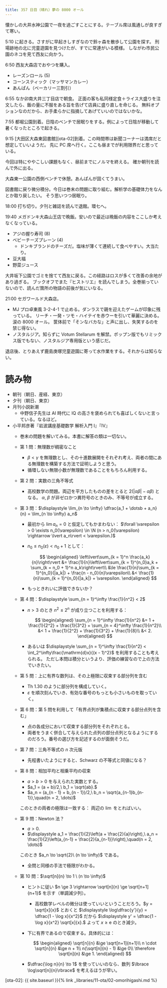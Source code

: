 ```yaml
---
title: 357 日目（晴れ）夢の 8000 オール
---
```


懐かしの大井水神公園で一夜を過ごすことにする。テーブル席は風通しが良すぎて寒い。

5:10 に起きる。さすがに早起きしすぎなので鈴ヶ森を散歩して公園を探す。
刑場跡地の北に児童遊園を見つけたが、すでに常連がいる模様。
しながわ市民公園のネコを見て西友に向かう。

6:50 西友大森店でおやつを購入。
* レーズンロール (5)
* コーンスティック（マッサマンカレー）
* あんぱん（ベーカリー三割引）

6:55 なか卯南大井三丁目店で朝食。
正面の客も私同様定食＋ライス大盛りを注文したら、飯の量に不服をある旨を告げて店員に盛り直しを命じる。
無料オプションなのだから、お手柔らかに指摘してあげていいのではないかな。

7:55 都堀公園到着。日陰のベンチで居眠りをする。例によって日陰が移動して暑くなったところで起きる。

9:15 [大田区大森東図書館][ota-02]到着。この時間帯は新聞コーナーは満席だと想定していいようだ。
先に PC 席へ行く。ここも昼までが利用限界だと思っている。

今回は特にややこしい課題もなく、昼前までにノルマを終える。
確か朝刊を読んで外に出る。

大森東一公園の西側ベンチで休憩。あんぱんが固くてうまい。

図書館に戻り微分積分。今日は巻末の問題に取り組む。解析学の基礎体力をなんとか取り戻したい。
そう思いつつ居眠り。

18:00 打ち切り。夕刊と雑誌を読んで退館。環七へ。

19:40 メガドンキ大森山王店で晩飯。安いので最近は晩飯の内容をここしか考えなくなっている。
* アジの握り寿司 (8)
* ベビーチーズプレーン (4)
  * ドンキブランドのチーズだ。塩味が薄くて連続して食べやすい。大当たり。
* 豆大福
* 野菜ジュース

大井坂下公園でゴミを捨てて西友に戻る。この経路はロスが多くて改善の余地があり過ぎる。
ブックオフでまた『ヒストリエ』を読んでしまう。全巻揃っていないので、読んだ箇所の物語の前後が気にいなる。

21:00 セガワールド大森店。
* MJ プロ卓東風 3-2-4-1 で止める。ダンラスで親を迎えたゲームが印象に残っている。
  リーチ・一発・ツモ・ハイテイを赤ウーを引いて華麗に決める。涙の 8000 オール。
  筐体前で「そンなバカな」と声に出し、失笑するのを禁じ得ない。
* ノスタルジア。知らずに Votum Stellarum を解禁。ポップン版でもリミックス版でもない、ノスタルジア専用版という感じだ。

退店後、とりあえず鹿島庚塚児童遊園に寄って水作業をする。それからは知らない。

# 読み物

* 朝刊（朝日、産経、東京）
* 夕刊（朝日、東京）
* 月刊小説新潮
  * 中野信子先生は AI 時代に IQ の高さを褒められても喜ばしくないと言っている。なるほど。
* 小平邦彦著『岩波講座基礎数学 解析入門 I』『IV』
  * 巻末の問題を解いてみる。本書に解答の類は一切ない。
  * 第 1 問：無理数が稠密なこと
    * $\beta < \gamma$ を無理数とし、その十進数展開をそれぞれ考え、両者の間にある無理数を構築する方法で証明しようと思う。
    * 循環しない無限小数が無理数であることをもちろん利用する。
  * 第 2 問：実数の三角不等式
    * 高校数学の問題。両辺を平方したものの差をとると $2(\lvert \alpha\beta\rvert - \alpha\beta)$ となる。
      $\alpha$, $\beta$ が非ゼロかつ異符号のときのみ、不等号が成立する。
  * 第 3 問：$\displaystyle \lim_{n \to \infty} \dfrac{a_1 + \dotsb + a_n}{n} = \lim_{n \to \infty} a_n$
    * 最初から $\lim a_n = 0$ と仮定してもかまわない： $\forall \varepsilon > 0 \exists n_0(\varepsilon) \in \N (n > n_0(\varepsilon) \rightarrow \lvert a_n\rvert < \varepsilon.)$
    * $n_0 \le n_0(\varepsilon) < n_0 + 1$ として：

      $$
      \begin{aligned}
      \left\lvert\sum_{k = 1}^n \frac{a_k}{n}\right\rvert
      &= \frac{1}{n}\left\lvert\sum_{k = 1}^{n_0}a_k + \sum_{k = n_0 + 1}^n a_k\right\rvert\\
      &\le \frac{1}{n}\sum_{k = 1}^{n_0}{|a_k|} + \frac{n - n_0}{n}\varepsilon\\
      &< \frac{1}{n}\sum_{k = 1}^{n_0}{|a_k|} + \varepsilon.
      \end{aligned}
      $$

    * もっときれいに評価できないか？
  * 第 4 問：$\displaystyle \sum_{n = 1}^\infty \frac{1}{n^2} < 2$
    * $n > 3$ のとき $n^2 \le 2^n$ が成り立つことを利用する：

      $$
      \begin{aligned}
      \sum_{n = 1}^\infty \frac{1}{n^2}
      &= 1 + \frac{1}{2^2} + \frac{1}{3^2} + \sum_{n = 4}^\infty \frac{1}{n^2}\\
      &< 1 + \frac{1}{2^2} + \frac{1}{3^2} + \frac{1}{8}\\
      &< 2.
      \end{aligned}
      $$

    * あるいは $\displaystyle \sum_{n = 1}^\infty \frac{1}{n^2} < \int_2^\infty\frac{\mathrm{d}x}{(x - 1)^2}$ を利用することも考えられる。
      ただし本問は積分というより、評価の練習なので上の方法でいきたい。
  * 第 5 問：上に有界な数列は、その上極限に収束する部分列を含む
    * Th 1.30 のように部分列を構成していく。
    * $\varepsilon$ を順次刻んでいき、有効な番号のもっとも小さいものを取っていく。
  * 第 6 問：第 5 問を利用して「有界点列が集積点に収束する部分点列を含む」
    * 点の各成分において収束する部分列をそれぞれとる。
    * 両者をうまく併合して与えられた点列の部分点列となるようにするのだろう。番号の選び方を記述するのが面倒そうだ。
  * 第 7 問：三角不等式の $n$ 次元版
    * 先程書いたようにすると、Schwarz の不等式と同値になる？
  * 第 8 問：相加平均と相乗平均の収束
    * $a > b > 0$ を与えられた実数とする。
    * $a_1 = (a + b)/2,\ b_1 = \sqrt{ab}.$
    * $a_n = (a_{n - 1} + b_{n - 1})/2,\ b_n = \sqrt{a_{n-1}b_{n-1}},\quad(n = 2, \dots)$

    このときの両者の極限は一致する： 両辺の $\lim$ をとればいい。
  * 第 9 問：Newton 法？
    * $a > 0.$
    * $\displaystyle a_1 = \frac{1}{2}\left(a + \frac{2}{a}\right),\ a_n = \frac{1}{2}\left(a_{n-1} + \frac{2}{a_{n-1}}\right),\quad(n = 2, \dots)$

    このとき $a_n \to \sqrt{2}\ (n \to \infty)$ である。

    * 全問と同様の手法で極限がわかる。
  * 第 10 問：$\sqrt[n]{n} \to 1 \ (n \to \infty)$
    * ヒントに従い $n \ge 3 \rightarrow \sqrt[n]{n} \ge \sqrt[n+1]{n+1}$ を示す（単調減少列）。
      * 高校数学レベルの微分は使っていいということだろう。$y = \sqrt[x]{x}$ とおくと
        $\displaystyle \log\dfrac{y'}{y} = \dfrac{1 - \log x}{x^2}$ だから
        $\displaystyle y' = \dfrac{1 - \log x}{x^2} \sqrt[x]{x}.$ よって $x \ge \mathrm{e}$ のとき減少。
    * 下に有界であるので収束する。具体的には：

      $$
      \begin{aligned}
      \sqrt[n]{n} &\ge \sqrt[n+1]{n+1}\\
      n \cdot \sqrt[n]{n} &\ge n + 1\\
      n(\sqrt[n]{n} - 1) &\ge 0\\
      \therefore \sqrt[n]{n} &\ge 1.
      \end{aligned}
      $$

    * $\dfrac{\log n}{n} \to 1$ を使っていいのなら、数列 $\lbrace \log\sqrt[n]{n}\rbrace$ を考えるほうが早い。

[ota-02]: {{ site.baseurl }}{% link _libraries/11-ota/02-omorihigashi.md %}
